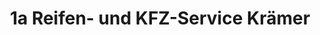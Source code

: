 ---
title: "1a Reifen- und KFZ-Service Krämer"
url: /oberviechtach/1a-reifen-und-kfz-service-kraemer/
shop: Autowerkstatt
---